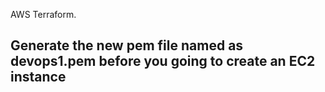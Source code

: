 AWS Terraform.
## Generate the new pem file named as devops1.pem before you going to create an EC2 instance
